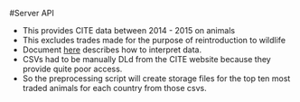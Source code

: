 #Server API

- This provides CITE data between 2014 - 2015 on animals
- This excludes trades made for the purpose of reintroduction to wildlife
- Document [here](https://trade.cites.org/cites_trade_guidelines/en-CITES_Trade_Database_Guide.pdf) describes how to interpret data.
- CSVs had to be manually DLd from the CITE website because they provide quite poor access. 
- So the preprocessing script will create storage files for the top ten most traded animals for each country from those csvs.

